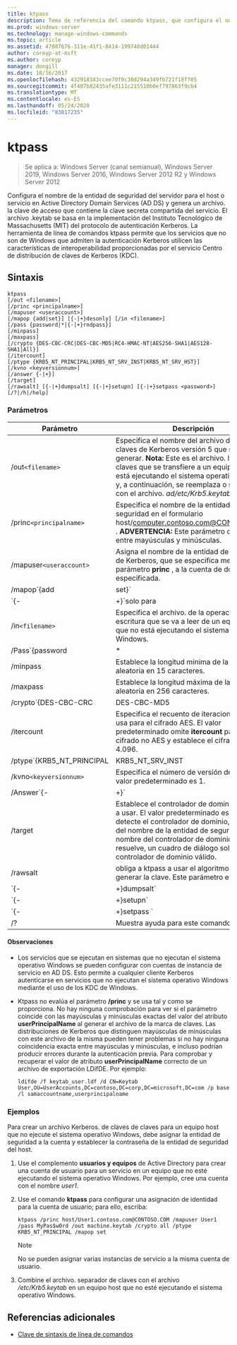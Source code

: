 ```yaml
---
title: ktpass
description: Tema de referencia del comando ktpass, que configura el nombre de la entidad de seguridad del servidor para el host o el servicio en AD DS y genera un archivo. clave de claves que contiene la clave secreta compartida del servicio.
ms.prod: windows-server
ms.technology: manage-windows-commands
ms.topic: article
ms.assetid: 47087676-311e-41f1-8414-199740d01444
author: coreyp-at-msft
ms.author: coreyp
manager: dongill
ms.date: 10/16/2017
ms.openlocfilehash: 432918343ccee70f0c30d294a349fb721f18f705
ms.sourcegitcommit: 4f407b82435afe3111c215510b0ef797863f9cb4
ms.translationtype: MT
ms.contentlocale: es-ES
ms.lasthandoff: 05/24/2020
ms.locfileid: "83817235"
---
```

# <a name="ktpass"></a>ktpass

> Se aplica a: Windows Server (canal semianual), Windows Server 2019, Windows Server 2016, Windows Server 2012 R2 y Windows Server 2012

Configura el nombre de la entidad de seguridad del servidor para el host o servicio en Active Directory Domain Services (AD DS) y genera un archivo. la clave de acceso que contiene la clave secreta compartida del servicio. El archivo .keytab se basa en la implementación del Instituto Tecnológico de Massachusetts (MIT) del protocolo de autenticación Kerberos. La herramienta de línea de comandos ktpass permite que los servicios que no son de Windows que admiten la autenticación Kerberos utilicen las características de interoperabilidad proporcionadas por el servicio Centro de distribución de claves de Kerberos (KDC).

## <a name="syntax"></a>Sintaxis

```
ktpass
[/out <filename>]
[/princ <principalname>]
[/mapuser <useraccount>]
[/mapop {add|set}] [{-|+}desonly] [/in <filename>]
[/pass {password|*|{-|+}rndpass}]
[/minpass]
[/maxpass]
[/crypto {DES-CBC-CRC|DES-CBC-MD5|RC4-HMAC-NT|AES256-SHA1|AES128-SHA1|All}]
[/itercount]
[/ptype {KRB5_NT_PRINCIPAL|KRB5_NT_SRV_INST|KRB5_NT_SRV_HST}]
[/kvno <keyversionnum>]
[/answer {-|+}]
[/target]
[/rawsalt] [{-|+}dumpsalt] [{-|+}setupn] [{-|+}setpass <password>]  [/?|/h|/help]
```

### <a name="parameters"></a>Parámetros

| Parámetro | Descripción |
| --------- | ------------|
| /out`<filename>` | Especifica el nombre del archivo de claves de claves de Kerberos versión 5 que se va a generar. **Nota:** Este es el archivo. la forma de claves que se transfiere a un equipo que no está ejecutando el sistema operativo Windows y, a continuación, se reemplaza o se combina con el archivo. *ad/etc/Krb5.keytab*existente. |
| /princ`<principalname>` | Especifica el nombre de la entidad de seguridad en el formulario host/computer.contoso.com@CONTOSO.COM . **ADVERTENCIA:** Este parámetro distingue entre mayúsculas y minúsculas. |
| /mapuser`<useraccount>` | Asigna el nombre de la entidad de seguridad de Kerberos, que se especifica mediante el parámetro **princ** , a la cuenta de dominio especificada. |
| /mapop`{add|set}` | Especifica cómo se establece el atributo de asignación.<ul><li>**Agregar** : agrega el valor del nombre de usuario local especificado. Este es el valor predeterminado.</li><li>**Set** : establece el valor para el cifrado solo del estándar de cifrado de datos (des) para el nombre de usuario local especificado.</li></ul> |
| `{-|+}`solo para | De forma predeterminada, se establece el cifrado de solo DES.<ul><li>**+** Establece una cuenta para el cifrado de solo DES.</li><li>**-** Libera la restricción en una cuenta para el cifrado solo DES. **Importante:** Windows no es compatible con DES de forma predeterminada.</li></ul> |
| /in`<filename>` | Especifica el archivo. de la operación de escritura que se va a leer de un equipo host que no está ejecutando el sistema operativo Windows. |
| /Pass`{password|*|{-|+}rndpass}` | Especifica una contraseña para el nombre de usuario de la entidad de seguridad que se especifica mediante el parámetro **princ** . Use `*` para solicitar una contraseña. |
| /minpass | Establece la longitud mínima de la contraseña aleatoria en 15 caracteres. |
| /maxpass | Establece la longitud máxima de la contraseña aleatoria en 256 caracteres. |
| /crypto`{DES-CBC-CRC|DES-CBC-MD5|RC4-HMAC-NT|AES256-SHA1|AES128-SHA1|All}` | Especifica las claves que se generan en el archivo de la clave de claves:<ul><li>**Des-CBC-CRC** : se usa por compatibilidad.</li><li>**Des-CBC-MD5** : se ajusta más estrechamente a la implementación de MIT y se usa por compatibilidad.</li><li>**RC4-HMAC-NT** : emplea el cifrado de 128 bits.</li><li>**AES256-SHA1** : emplea el cifrado AES256-CTS-HMAC-SHA1-96.</li><li>   **AES128-SHA1** : emplea el cifrado AES128-CTS-HMAC-SHA1-96.</li><li>**All** : indica que se pueden usar todos los tipos de cifrado admitidos.</li></ul><p>**Nota:** Dado que la configuración predeterminada se basa en versiones MIT anteriores, siempre debe usar el `/crypto` parámetro. |
| /itercount | Especifica el recuento de iteraciones que se usa para el cifrado AES. El valor predeterminado omite **itercount** para el cifrado no AES y establece el cifrado aes en 4.096. |
| /ptype`{KRB5_NT_PRINCIPAL|KRB5_NT_SRV_INST|KRB5_NT_SRV_HST}` | Especifica el tipo de entidad de seguridad.<ul><li>**KRB5_NT_PRINCIPAL** : el tipo de entidad de seguridad general (recomendado).</li><li>**KRB5_NT_SRV_INST** : la instancia de servicio de usuario</li><li>  **KRB5_NT_SRV_HST** : la instancia de servicio de host</li></ul> |
| /kvno`<keyversionnum>` | Especifica el número de versión de la clave. El valor predeterminado es 1. |
| /Answer`{-|+}` | Establece el modo de respuesta en segundo plano:<ul><li>**-** Las respuestas restablecer contraseñas se solicitan automáticamente **sin**.</li><li>**+** Respuestas restablecer contraseñas se solicita automáticamente con **sí**.</li></ul> |
| /target | Establece el controlador de dominio que se va a usar. El valor predeterminado es para que se detecte el controlador de dominio, en función del nombre de la entidad de seguridad. Si el nombre del controlador de dominio no se resuelve, un cuadro de diálogo solicitará un controlador de dominio válido. |
| /rawsalt | obliga a ktpass a usar el algoritmo rawsalt al generar la clave. Este parámetro es opcional. |
| `{-|+}dumpsalt` | La salida de este parámetro muestra el algoritmo de sal de MIT que se usa para generar la clave. |
| `{-|+}setupn` | Establece el nombre principal de usuario (UPN) además del nombre de entidad de seguridad de servicio (SPN). El valor predeterminado es establecer ambos en el archivo. |
| `{-|+}setpass <password>` | Establece la contraseña del usuario cuando se proporciona. Si se usa rndpass, en su lugar se genera una contraseña aleatoria. |
| /? | Muestra ayuda para este comando. |

#### <a name="remarks"></a>Observaciones

- Los servicios que se ejecutan en sistemas que no ejecutan el sistema operativo Windows se pueden configurar con cuentas de instancia de servicio en AD DS. Esto permite a cualquier cliente Kerberos autenticarse en servicios que no ejecutan el sistema operativo Windows mediante el uso de los KDC de Windows.

- Ktpass no evalúa el parámetro **/princ** y se usa tal y como se proporciona. No hay ninguna comprobación para ver si el parámetro coincide con las mayúsculas y minúsculas exactas del valor del atributo **userPrincipalName** al generar el archivo de la marca de claves. Las distribuciones de Kerberos que distinguen mayúsculas de minúsculas con este archivo de la misma pueden tener problemas si no hay ninguna coincidencia exacta entre mayúsculas y minúsculas, e incluso podrían producir errores durante la autenticación previa. Para comprobar y recuperar el valor de atributo **userPrincipalName** correcto de un archivo de exportación LDifDE. Por ejemplo:

    ```
    ldifde /f keytab_user.ldf /d CN=Keytab User,OU=UserAccounts,DC=contoso,DC=corp,DC=microsoft,DC=com /p base /l samaccountname,userprincipalname
    ````

### <a name="examples"></a>Ejemplos

Para crear un archivo Kerberos. de claves de claves para un equipo host que no ejecute el sistema operativo Windows, debe asignar la entidad de seguridad a la cuenta y establecer la contraseña de la entidad de seguridad del host.

1. Use el complemento **usuarios y equipos** de Active Directory para crear una cuenta de usuario para un servicio en un equipo que no esté ejecutando el sistema operativo Windows. Por ejemplo, cree una cuenta con el nombre *user1*.

2. Use el comando **ktpass** para configurar una asignación de identidad para la cuenta de usuario; para ello, escriba:

    ```
    ktpass /princ host/User1.contoso.com@CONTOSO.COM /mapuser User1 /pass MyPas$w0rd /out machine.keytab /crypto all /ptype KRB5_NT_PRINCIPAL /mapop set
    ```

    > [!NOTE]
    > No se pueden asignar varias instancias de servicio a la misma cuenta de usuario.

3. Combine el archivo. separador de claves con el archivo */etc/Krb5.keytab* en un equipo host que no esté ejecutando el sistema operativo Windows.

## <a name="additional-references"></a>Referencias adicionales

- [Clave de sintaxis de línea de comandos](command-line-syntax-key.md)
